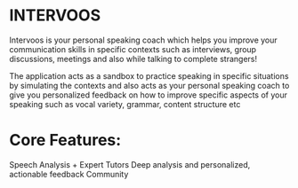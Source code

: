 # INTERVOOS
Intervoos is your personal speaking coach which helps you improve your communication skills in specific contexts such as interviews, group discussions, meetings and also while talking to complete strangers!

The application acts as a sandbox to practice speaking in specific situations by simulating the contexts and also acts as your personal speaking coach to give you personalized feedback on how to improve specific aspects of your speaking such as vocal variety, grammar, content structure etc

# Core Features:
Speech Analysis + Expert Tutors
Deep analysis and personalized, actionable feedback
Community
